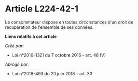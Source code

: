 # Article L224-42-1

Le consommateur dispose en toutes circonstances d'un droit de récupération de l'ensemble de ses données.

**Liens relatifs à cet article**

_Créé par_:

  - Loi n°2016-1321 du 7 octobre 2016 - art. 48 (V)

_Abrogé par_:

  - Loi n°2018-493 du 20 juin 2018 - art. 33
